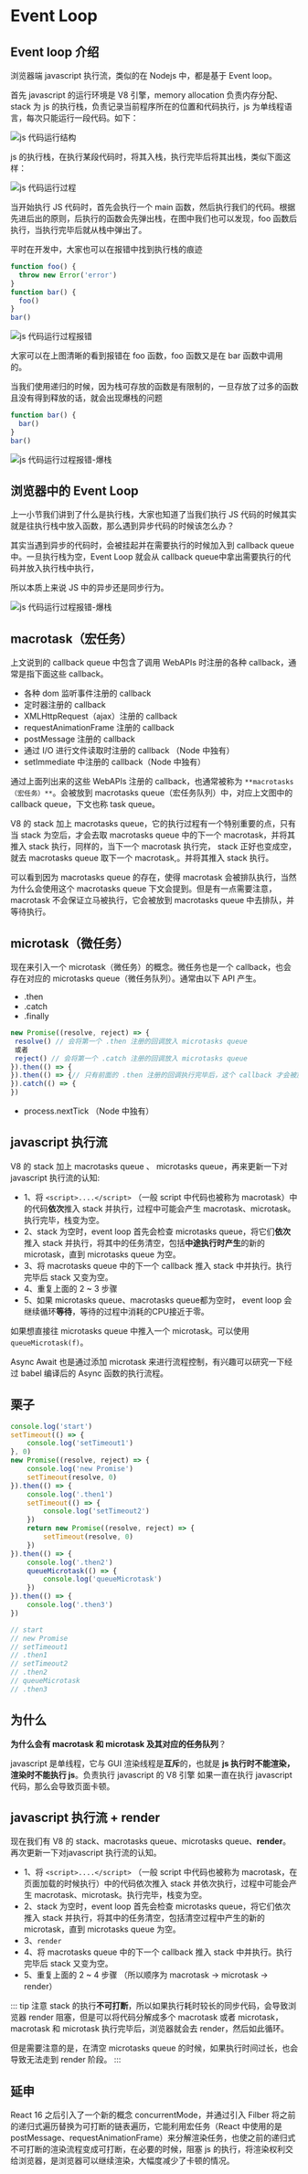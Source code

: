 # Event Loop

## Event loop 介绍

浏览器端 javascript 执行流，类似的在 Nodejs 中，都是基于 Event loop。

首先 javascript 的运行环境是 V8 引擎，memory allocation 负责内存分配、stack 为 js 的执行栈，负责记录当前程序所在的位置和代码执行，js 为单线程语言，每次只能运行一段代码。如下：

![js 代码运行结构](/blog/images/base/eventLoop1.png)

js 的执行栈，在执行某段代码时，将其入栈，执行完毕后将其出栈，类似下面这样：

![js 代码运行过程](/blog/images/base/eventLoop2.awebp)

当开始执行 JS 代码时，首先会执行一个 main 函数，然后执行我们的代码。根据先进后出的原则，后执行的函数会先弹出栈，在图中我们也可以发现，foo 函数后执行，当执行完毕后就从栈中弹出了。

平时在开发中，大家也可以在报错中找到执行栈的痕迹

```js
function foo() {
  throw new Error('error')
}
function bar() {
  foo()
}
bar()
```

![js 代码运行过程报错](/blog/images/base/eventLoop3.awebp)

大家可以在上图清晰的看到报错在 foo 函数，foo 函数又是在 bar 函数中调用的。

当我们使用递归的时候，因为栈可存放的函数是有限制的，一旦存放了过多的函数且没有得到释放的话，就会出现爆栈的问题

```js
function bar() {
  bar()
}
bar()
```

![js 代码运行过程报错-爆栈](/blog/images/base/eventLoop4.awebp)

## 浏览器中的 Event Loop

上一小节我们讲到了什么是执行栈，大家也知道了当我们执行 JS 代码的时候其实就是往执行栈中放入函数，那么遇到异步代码的时候该怎么办？

其实当遇到异步的代码时，会被挂起并在需要执行的时候加入到 callback queue中。一旦执行栈为空，Event Loop 就会从 callback queue中拿出需要执行的代码并放入执行栈中执行，

所以本质上来说 JS 中的异步还是同步行为。

![js 代码运行过程报错-爆栈](/blog/images/base/eventLoop5.awebp)

## macrotask（宏任务）

上文说到的 callback queue 中包含了调用 WebAPIs 时注册的各种 callback，通常是指下面这些 callback。

* 各种 dom 监听事件注册的 callback
* 定时器注册的 callback
* XMLHttpRequest（ajax）注册的 callback
* requestAnimationFrame 注册的 callback
* postMessage 注册的 callback
* 通过 I/O 进行文件读取时注册的 callback （Node 中独有）
* setImmediate 中注册的 callback（Node 中独有）

通过上面列出来的这些 WebAPIs 注册的 callback，也通常被称为 `**macrotasks（宏任务）**`。会被放到 macrotasks queue（宏任务队列）中，对应上文图中的 callback queue，下文也称 task queue。

V8 的 stack 加上 macrotasks queue，它的执行过程有一个特别重要的点，只有当 stack 为空后，才会去取 macrotasks queue 中的下一个 macrotask，并将其推入 stack 执行，同样的，当下一个 macrotask 执行完， stack 正好也变成空，就去 macrotasks queue 取下一个 macrotask,。并将其推入 stack 执行。

可以看到因为 macrotasks queue 的存在，使得 macrotask 会被排队执行，当然为什么会使用这个 macrotasks queue 下文会提到。但是有一点需要注意，macrotask 不会保证立马被执行，它会被放到 macrotasks queue 中去排队，并等待执行。

## microtask（微任务）

现在来引入一个 microtask（微任务）的概念。微任务也是一个 callback，也会存在对应的 microtasks queue（微任务队列）。通常由以下 API 产生。

* .then
* .catch
* .finally

```js
new Promise((resolve, reject) => {
 resolve() // 会将第一个 .then 注册的回调放入 microtasks queue
 或者
 reject() // 会将第一个 .catch 注册的回调放入 microtasks queue
}).then(() => {
}).then(() => {// 只有前面的 .then 注册的回调执行完毕后，这个 callback 才会被放入到 microtasks queue 中去。
}).catch(() => {
})
```

* process.nextTick （Node 中独有）

## javascript 执行流

V8 的 stack 加上 macrotasks queue 、 microtasks queue，再来更新一下对 javascript 执行流的认知:

* 1、将 `<script>....</script>` （一般 script 中代码也被称为 macrotask）中的代码**依次**推入 stack 并执行，过程中可能会产生 macrotask、microtask。执行完毕，栈变为空。
* 2、stack 为空时，event loop 首先会检查 microtasks queue，将它们**依次**推入 stack 并执行，将其中的任务清空，包括**中途执行时产生**的新的 microtask，直到 microtasks queue 为空。
* 3、将 macrotasks queue 中的下一个 callback 推入 stack 中并执行。执行完毕后 stack 又变为空。
* 4、重复上面的 2 ~ 3 步骤
* 5、如果 microtasks queue、macrotasks queue都为空时， event loop 会继续循环**等待**，等待的过程中消耗的CPU接近于零。

如果想直接往 microtasks queue 中推入一个 microtask。可以使用`queueMicrotask(f)`。

Async Await 也是通过添加 microtask 来进行流程控制，有兴趣可以研究一下经过 babel 编译后的 Async 函数的执行流程。

## 栗子

```js
console.log('start')
setTimeout(() => {
    console.log('setTimeout1')
}, 0)
new Promise((resolve, reject) => {
    console.log('new Promise')
    setTimeout(resolve, 0)
}).then(() => {
    console.log('.then1')
    setTimeout(() => {
        console.log('setTimeout2')
    })
    return new Promise((resolve, reject) => {
        setTimeout(resolve, 0)
    })
}).then(() => {
    console.log('.then2')
    queueMicrotask(() => {
        console.log('queueMicrotask')
    })
}).then(() => {
    console.log('.then3')
})

// start
// new Promise
// setTimeout1
// .then1
// setTimeout2
// .then2
// queueMicrotask
// .then3

```

## 为什么

**为什么会有 macrotask 和 microtask 及其对应的任务队列**？

javascript 是单线程，它与 GUI 渲染线程是**互斥**的，也就是 **js 执行时不能渲染，渲染时不能执行 js**。负责执行 javascript 的 V8 引擎 如果一直在执行 javascript 代码，那么会导致页面卡顿。

## javascript 执行流 + render

现在我们有 V8 的 stack、macrotasks queue、microtasks queue、**render**。再次更新一下对javascript 执行流的认知。

* 1、将 `<script>....</script>` （一般 script 中代码也被称为 macrotask，在页面加载的时候执行）中的代码依次推入 stack 并依次执行，过程中可能会产生 macrotask、microtask。执行完毕，栈变为空。
* 2、stack 为空时，event loop 首先会检查 microtasks queue，将它们依次推入 stack 并执行，将其中的任务清空，包括清空过程中产生的新的 microtask，直到 microtasks queue 为空。
* 3、`render`
* 4、将 macrotasks queue 中的下一个 callback 推入 stack 中并执行。执行完毕后 stack 又变为空。
* 5、重复上面的 2 ~ 4 步骤 （所以顺序为 macrotask -> microtask -> render）

::: tip 注意
stack 的执行**不可打断**，所以如果执行耗时较长的同步代码，会导致浏览器 render 阻塞，但是可以将代码分解成多个 macrotask 或者 microtask，macrotask 和 microtask 执行完毕后，浏览器就会去 render，然后如此循环。

但是需要注意的是，在清空 microtasks queue 的时候，如果执行时间过长，也会导致无法走到 render 阶段。
:::

## 延申

React 16 之后引入了一个新的概念 concurrentMode，并通过引入 Filber 将之前的递归式遍历替换为可打断的链表遍历，它能利用宏任务（React 中使用的是 postMessage、requestAnimationFrame）来分解渲染任务，也使之前的递归式不可打断的渲染流程变成可打断，在必要的时候，阻塞 js 的执行，将渲染权利交给浏览器，是浏览器可以继续渲染，大幅度减少了卡顿的情况。
